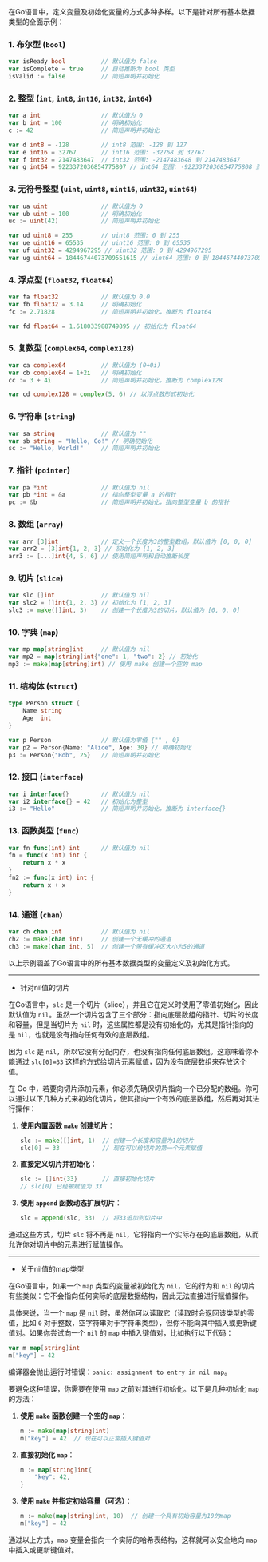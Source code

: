 在Go语言中，定义变量及初始化变量的方式多种多样。以下是针对所有基本数据类型的全面示例：

### 1. **布尔型 (`bool`)**
```go
var isReady bool          // 默认值为 false
var isComplete = true     // 自动推断为 bool 类型
isValid := false          // 简短声明并初始化
```

### 2. **整型 (`int`, `int8`, `int16`, `int32`, `int64`)**
```go
var a int                 // 默认值为 0
var b int = 100           // 明确初始化
c := 42                   // 简短声明并初始化

var d int8 = -128         // int8 范围: -128 到 127
var e int16 = 32767       // int16 范围: -32768 到 32767
var f int32 = 2147483647  // int32 范围: -2147483648 到 2147483647
var g int64 = 9223372036854775807 // int64 范围: -9223372036854775808 到 9223372036854775807
```

### 3. **无符号整型 (`uint`, `uint8`, `uint16`, `uint32`, `uint64`)**
```go
var ua uint               // 默认值为 0
var ub uint = 100         // 明确初始化
uc := uint(42)            // 简短声明并初始化

var ud uint8 = 255        // uint8 范围: 0 到 255
var ue uint16 = 65535     // uint16 范围: 0 到 65535
var uf uint32 = 4294967295 // uint32 范围: 0 到 4294967295
var ug uint64 = 18446744073709551615 // uint64 范围: 0 到 18446744073709551615
```

### 4. **浮点型 (`float32`, `float64`)**
```go
var fa float32            // 默认值为 0.0
var fb float32 = 3.14     // 明确初始化
fc := 2.71828             // 简短声明并初始化，推断为 float64

var fd float64 = 1.618033988749895 // 初始化为 float64
```

### 5. **复数型 (`complex64`, `complex128`)**
```go
var ca complex64          // 默认值为 (0+0i)
var cb complex64 = 1+2i   // 明确初始化
cc := 3 + 4i              // 简短声明并初始化，推断为 complex128

var cd complex128 = complex(5, 6) // 以浮点数形式初始化
```

### 6. **字符串 (`string`)**
```go
var sa string             // 默认值为 ""
var sb string = "Hello, Go!" // 明确初始化
sc := "Hello, World!"     // 简短声明并初始化
```

### 7. **指针 (`pointer`)**
```go
var pa *int               // 默认值为 nil
var pb *int = &a          // 指向整型变量 a 的指针
pc := &b                  // 简短声明并初始化，指向整型变量 b 的指针
```

### 8. **数组 (`array`)**
```go
var arr [3]int            // 定义一个长度为3的整型数组，默认值为 [0, 0, 0]
var arr2 = [3]int{1, 2, 3} // 初始化为 [1, 2, 3]
arr3 := [...]int{4, 5, 6} // 使用简短声明和自动推断长度
```

### 9. **切片 (`slice`)**
```go
var slc []int             // 默认值为 nil
var slc2 = []int{1, 2, 3} // 初始化为 [1, 2, 3]
slc3 := make([]int, 3)    // 创建一个长度为3的切片，默认值为 [0, 0, 0]
```

### 10. **字典 (`map`)**
```go
var mp map[string]int     // 默认值为 nil
var mp2 = map[string]int{"one": 1, "two": 2} // 初始化
mp3 := make(map[string]int) // 使用 make 创建一个空的 map
```

### 11. **结构体 (`struct`)**
```go
type Person struct {
    Name string
    Age  int
}

var p Person              // 默认值为零值 {"" , 0}
var p2 = Person{Name: "Alice", Age: 30} // 明确初始化
p3 := Person{"Bob", 25}   // 简短声明并初始化
```

### 12. **接口 (`interface`)**
```go
var i interface{}         // 默认值为 nil
var i2 interface{} = 42   // 初始化为整型
i3 := "Hello"             // 简短声明并初始化，推断为 interface{}
```

### 13. **函数类型 (`func`)**
```go
var fn func(int) int      // 默认值为 nil
fn = func(x int) int {
    return x * x
}
fn2 := func(x int) int {
    return x + x
}
```

### 14. **通道 (`chan`)**
```go
var ch chan int           // 默认值为 nil
ch2 := make(chan int)     // 创建一个无缓冲的通道
ch3 := make(chan int, 5)  // 创建一个带有缓冲区大小为5的通道
```

以上示例涵盖了Go语言中的所有基本数据类型的变量定义及初始化方式。

---

- 针对nil值的切片

在Go语言中，`slc` 是一个切片（slice），并且它在定义时使用了零值初始化，因此默认值为 `nil`。虽然一个切片包含了三个部分：指向底层数组的指针、切片的长度和容量，但是当切片为 `nil` 时，这些属性都是没有初始化的，尤其是指针指向的是 `nil`，也就是没有指向任何有效的底层数组。

因为 `slc` 是 `nil`，所以它没有分配内存，也没有指向任何底层数组。这意味着你不能通过 `slc[0]=33` 这样的方式给切片元素赋值，因为没有底层数组来存放这个值。

在 Go 中，若要向切片添加元素，你必须先确保切片指向一个已分配的数组。你可以通过以下几种方式来初始化切片，使其指向一个有效的底层数组，然后再对其进行操作：

1. **使用内置函数 `make` 创建切片**：

   ```go
   slc := make([]int, 1)  // 创建一个长度和容量为1的切片
   slc[0] = 33            // 现在可以给切片的第一个元素赋值
   ```

2. **直接定义切片并初始化**：

   ```go
   slc := []int{33}       // 直接初始化切片
   // slc[0] 已经被赋值为 33
   ```

3. **使用 `append` 函数动态扩展切片**：

   ```go
   slc = append(slc, 33)  // 将33追加到切片中
   ```

通过这些方式，切片 `slc` 将不再是 `nil`，它将指向一个实际存在的底层数组，从而允许你对切片中的元素进行赋值操作。



----

- 关于nil值的map类型

在Go语言中，如果一个 `map` 类型的变量被初始化为 `nil`，它的行为和 `nil` 的切片有些类似：它不会指向任何实际的底层数据结构，因此无法直接进行赋值操作。

具体来说，当一个 `map` 是 `nil` 时，虽然你可以读取它（读取时会返回该类型的零值，比如 `0` 对于整数，空字符串对于字符串类型），但你不能向其中插入或更新键值对。如果你尝试向一个 `nil` 的 `map` 中插入键值对，比如执行以下代码：

```go
var m map[string]int
m["key"] = 42
```

编译器会抛出运行时错误：`panic: assignment to entry in nil map`。

要避免这种错误，你需要在使用 `map` 之前对其进行初始化。以下是几种初始化 `map` 的方法：

1. **使用 `make` 函数创建一个空的 `map`**：

   ```go
   m := make(map[string]int)
   m["key"] = 42  // 现在可以正常插入键值对
   ```

2. **直接初始化 `map`**：

   ```go
   m := map[string]int{
       "key": 42,
   }
   ```

3. **使用 `make` 并指定初始容量（可选）**：

   ```go
   m := make(map[string]int, 10)  // 创建一个具有初始容量为10的map
   m["key"] = 42
   ```

通过以上方式，`map` 变量会指向一个实际的哈希表结构，这样就可以安全地向 `map` 中插入或更新键值对。